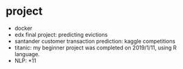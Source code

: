 # project
* docker
* edx final project: predicting evictions
* santander customer transaction prediction: kaggle competitions
* titanic: my beginner project was completed on 2019/1/11, using R language.
* NLP:
    *11
